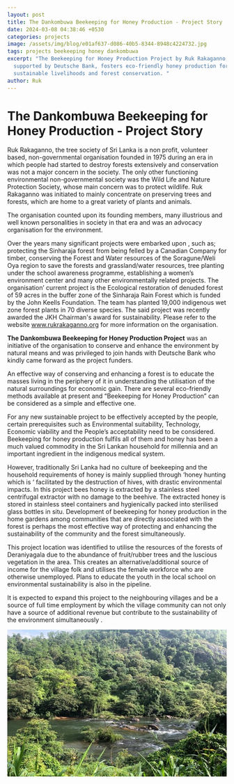 ```yaml
---
layout: post
title: The Dankombuwa Beekeeping for Honey Production - Project Story
date: 2024-03-08 04:38:46 +0530
categories: projects
image: /assets/img/blog/e01af637-d086-40b5-8344-8948c4224732.jpg
tags: projects beekeeping honey dankombuwa
excerpt: "The Beekeeping for Honey Production Project by Ruk Rakaganno,
  supported by Deutsche Bank, fosters eco-friendly honey production for
  sustainable livelihoods and forest conservation. "
author: Ruk
---
```

# The Dankombuwa Beekeeping for Honey Production - Project Story

Ruk Rakaganno, the tree society of Sri Lanka is a non profit, volunteer based, non-governmental organisation founded in 1975 during an era in which people had started to destroy forests extensively and conservation was not a major concern in the society. The only other functioning environmental non-governmental society was the Wild Life and Nature Protection Society, whose main concern was to protect wildlife. Ruk Rakaganno  was initiated to  mainly concentrate on preserving trees and forests, which are home to a great variety of plants and animals.

The organisation counted  upon its founding members, many illustrious and well known personalities in society in that era and was an advocacy organisation for the environment.

Over the years many significant projects were embarked upon , such as; protecting the Sinharaja forest from being felled by a Canadian Company for timber,  conserving the Forest and Water resources of the Soragune/Weli Oya region  to save the forests and grassland/water resources, tree planting under the school awareness programme, establishing a women’s environment center  and many other environmentally related projects. The organisation’ current  project is the Ecological restoration of denuded forest of 59 acres in the buffer zone of the Sinharaja Rain Forest which is funded by the John Keells Foundation. The team  has planted 19,000 indigenous wet zone forest plants in 70 diverse species. The said project  was recently awarded the JKH Chairman's award for sustainability.  Please refer to the website www.rukrakaganno.org  for more information on the organisation.

**The Dankombuwa Beekeeping for Honey Production Project** was an initiative of the organisation to conserve and enhance the environment by natural means and was privileged to join hands with Deutsche Bank who kindly came forward as the project funders.

 

An effective way of conserving and enhancing a forest is to educate the masses living in the periphery of it in understanding the utilisation of the natural surroundings for economic gain. There are several eco-friendly methods available at present and   “Beekeeping for Honey Production” can be considered as a simple and effective one.

For any new sustainable project to be effectively accepted by the people, certain prerequisites such as Environmental suitability, Technology, Economic viability and the People’s acceptability need to be considered.  Beekeeping for honey production fulfils all of them  and honey has been a much valued commodity in the Sri Lankan household for millennia and an important ingredient in the indigenous medical system.

However, traditionally Sri Lanka had no culture of beekeeping and the household requirements of honey is mainly supplied through ‘honey hunting which is ‘ facilitated by  the destruction of hives, with drastic environmental impacts. In this project bees honey is extracted by a stainless steel centrifugal extractor with no damage to the beehive. The extracted honey is stored in stainless steel containers and hygienically packed into sterilised glass bottles in situ.  Development of beekeeping for honey production in the home gardens among communities that are directly associated with the forest is perhaps the most effective way of protecting and enhancing the sustainability of the community  and the forest simultaneously.

This project location was identified to utilise the resources of the forests of Deraniyagala  due to the abundance of  fruit/rubber trees and the  luscious vegetation in the area. This creates an alternative/additional  source of income for the village folk and utilises  the female workforce who are otherwise unemployed. Plans to educate the youth in the local school on environmental sustainability  is also in the pipeline.



It is expected to expand  this  project to the neighbouring villages and be a source of full time  employment by which the village community can not only have a source of additional  revenue  but contribute to the sustainability of the environment simultaneously .



![](/assets/img/blog/picture1.jpg "Pristine landscape of Dankombuwa, the location of the project. ")
